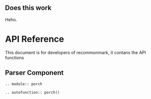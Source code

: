 ## Does this work
Heho.

API Reference
=============
This document is for developers of recommonmark, it contans the API functions


Parser Component
----------------
```eval_rst
.. module:: porch
```

```eval_rst
.. autofunction:: porch()
```
